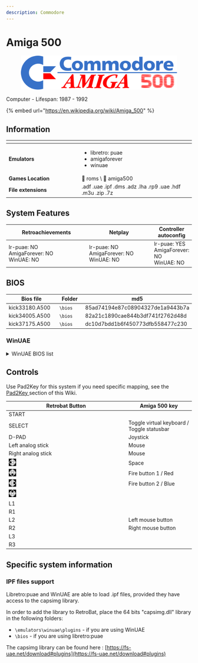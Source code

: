 ```yaml
---
description: Commodore
---
```


# Amiga 500

<div align="left">

<figure><picture><source srcset="https://raw.githubusercontent.com/fabricecaruso/es-theme-carbon/91d85c7849cc550b0cac4e75cb8e0923d3b61b5e/art/logos/amiga500-w.svg" media="(prefers-color-scheme: dark)"><img src="https://raw.githubusercontent.com/fabricecaruso/es-theme-carbon/5149a33eed46b2af638b06119397d4023b75131f/art/logos/amiga500.svg" alt=""></picture><figcaption></figcaption></figure>

</div>

Computer - Lifespan: 1987 - 1992

{% embed url="https://en.wikipedia.org/wiki/Amiga_500" %}

## Information

<table data-header-hidden><thead><tr><th width="184"></th><th></th><th data-hidden></th></tr></thead><tbody><tr><td><strong>Emulators</strong></td><td><ul><li>libretro: puae</li><li>amigaforever</li><li>winuae</li></ul></td><td></td></tr><tr><td><strong>Games Location</strong></td><td><span data-gb-custom-inline data-tag="emoji" data-code="1f4c1">📁</span> roms \ <span data-gb-custom-inline data-tag="emoji" data-code="1f4c2">📂</span> amiga500</td><td></td></tr><tr><td><strong>File extensions</strong></td><td>.adf .uae .ipf .dms .adz .lha .rp9 .uae .hdf .m3u .zip .7z</td><td></td></tr></tbody></table>

## System Features

<table><thead><tr><th width="245">Retroachievements</th><th width="200">Netplay</th><th>Controller autoconfig</th></tr></thead><tbody><tr><td>lr-puae: NO<br>AmigaForever: NO<br>WinUAE: NO</td><td>lr-puae: NO<br>AmigaForever: NO<br>WinUAE: NO</td><td>lr-puae: YES<br>AmigaForever: NO<br>WinUAE: NO</td></tr></tbody></table>

## BIOS

<table><thead><tr><th width="193">Bios file</th><th width="142.03610108303252">Folder</th><th>md5</th></tr></thead><tbody><tr><td>kick33180.A500</td><td><code>\bios</code></td><td>85ad74194e87c08904327de1a9443b7a</td></tr><tr><td>kick34005.A500</td><td><code>\bios</code></td><td>82a21c1890cae844b3df741f2762d48d</td></tr><tr><td>kick37175.A500</td><td><code>\bios</code></td><td>dc10d7bdd1b6f450773dfb558477c230</td></tr></tbody></table>

### WinUAE

<details>

<summary>WinUAE BIOS list</summary>

**AMIGA 500+**

Kickstart v2.04 r37.175 (1991-05)(Commodore)(A500+)\[!].rom\
or\
kick37175.A500

**AMIGA 500**

Kickstart v3.1 r40.063 (1993-07)(Commodore)(A500-A600-A2000)\[!].rom\
or\
Kickstart v1.3 r34.5 (1987)(Commodore)(A500-A1000-A2000-CDTV)\[!].rom\
or\
Kickstart v1.3 r34.5 (1987)(Commodore)(A500-A1000-A2000-CDTV)\[o].rom\
or\
kick34005.A500\
or\
kick37175.A500\
or\
kick33180.A500

</details>

## Controls

Use Pad2Key for this system if you need specific mapping, see the [Pad2Key ](../../../../controllers/pad2key.md)section of this Wiki.

<table><thead><tr><th width="311">Retrobat Button</th><th>Amiga 500 key</th></tr></thead><tbody><tr><td>START</td><td></td></tr><tr><td>SELECT</td><td>Toggle virtual keyboard / Toggle statusbar</td></tr><tr><td>D-PAD</td><td>Joystick</td></tr><tr><td>Left analog stick</td><td>Mouse</td></tr><tr><td>Right analog stick</td><td>Mouse</td></tr><tr><td><img src="../../../../.gitbook/assets/image (43).png" alt=""></td><td>Space</td></tr><tr><td><img src="../../../../.gitbook/assets/image (25).png" alt=""></td><td>Fire button 1 / Red</td></tr><tr><td><img src="../../../../.gitbook/assets/image (11).png" alt=""></td><td>Fire button 2 / Blue</td></tr><tr><td><img src="../../../../.gitbook/assets/image (45).png" alt=""></td><td></td></tr><tr><td>L1</td><td></td></tr><tr><td>R1</td><td></td></tr><tr><td>L2</td><td>Left mouse button</td></tr><tr><td>R2</td><td>Right mouse button</td></tr><tr><td>L3</td><td></td></tr><tr><td>R3</td><td></td></tr></tbody></table>

## Specific system information

### IPF files support

Libretro:puae and WinUAE are able to load .ipf files, provided they have access to the capsimg library.

In order to add the library to RetroBat, place the 64 bits "capsimg.dll" library in the following folders:

* `\emulators\winuae\plugins` - if you are using WinUAE
* `\bios` - if you are using libretro:puae

The capsimg library can be found here : [https://fs-uae.net/download#plugins](https://fs-uae.net/download#plugins)

